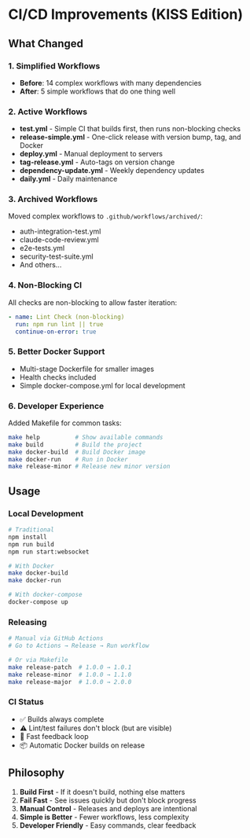 # CI/CD Improvements (KISS Edition)

## What Changed

### 1. Simplified Workflows

- **Before**: 14 complex workflows with many dependencies
- **After**: 5 simple workflows that do one thing well

### 2. Active Workflows

- **test.yml** - Simple CI that builds first, then runs non-blocking checks
- **release-simple.yml** - One-click release with version bump, tag, and Docker
- **deploy.yml** - Manual deployment to servers
- **tag-release.yml** - Auto-tags on version change
- **dependency-update.yml** - Weekly dependency updates
- **daily.yml** - Daily maintenance

### 3. Archived Workflows

Moved complex workflows to `.github/workflows/archived/`:

- auth-integration-test.yml
- claude-code-review.yml
- e2e-tests.yml
- security-test-suite.yml
- And others...

### 4. Non-Blocking CI

All checks are non-blocking to allow faster iteration:

```yaml
- name: Lint Check (non-blocking)
  run: npm run lint || true
  continue-on-error: true
```

### 5. Better Docker Support

- Multi-stage Dockerfile for smaller images
- Health checks included
- Simple docker-compose.yml for local development

### 6. Developer Experience

Added Makefile for common tasks:

```bash
make help          # Show available commands
make build         # Build the project
make docker-build  # Build Docker image
make docker-run    # Run in Docker
make release-minor # Release new minor version
```

## Usage

### Local Development

```bash
# Traditional
npm install
npm run build
npm run start:websocket

# With Docker
make docker-build
make docker-run

# With docker-compose
docker-compose up
```

### Releasing

```bash
# Manual via GitHub Actions
# Go to Actions → Release → Run workflow

# Or via Makefile
make release-patch  # 1.0.0 → 1.0.1
make release-minor  # 1.0.0 → 1.1.0
make release-major  # 1.0.0 → 2.0.0
```

### CI Status

- ✅ Builds always complete
- ⚠️ Lint/test failures don't block (but are visible)
- 🚀 Fast feedback loop
- 📦 Automatic Docker builds on release

## Philosophy

1. **Build First** - If it doesn't build, nothing else matters
2. **Fail Fast** - See issues quickly but don't block progress
3. **Manual Control** - Releases and deploys are intentional
4. **Simple is Better** - Fewer workflows, less complexity
5. **Developer Friendly** - Easy commands, clear feedback
